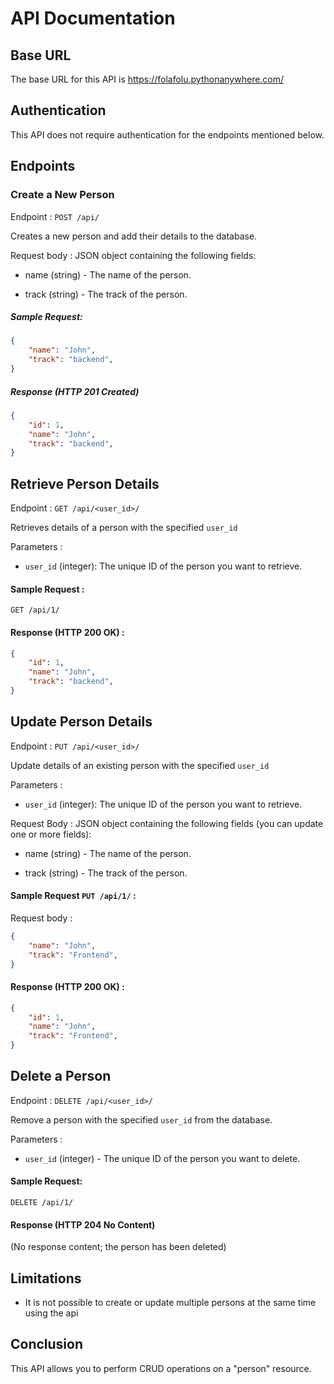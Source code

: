 # API Documentation 


## Base URL
The base URL for this API is https://folafolu.pythonanywhere.com/


## Authentication
This API does not require authentication for the endpoints mentioned below.

## Endpoints

### Create a New Person
Endpoint : `POST /api/`

Creates a new person and add their details to the database.

Request body : JSON object containing the following fields:

- name (string) - The name of the person.

- track (string) - The track of the person.

##### Sample Request:

```json
{
    "name": "John",
    "track": "backend",
}
```
##### Response (HTTP 201 Created)
```json
{   
    "id": 1,
    "name": "John",
    "track": "backend",
}
```

## Retrieve Person Details

Endpoint : `GET /api/<user_id>/`

Retrieves details of a person with the specified `user_id`

Parameters :

- `user_id` (integer): The unique ID of the person you want to retrieve.

#### Sample Request :

`GET /api/1/`

#### Response (HTTP 200 OK) :
```json
{   
    "id": 1,
    "name": "John",
    "track": "backend",
}
```

## Update Person Details

Endpoint : `PUT /api/<user_id>/`

Update details of an existing person with the specified `user_id`

Parameters :

- `user_id` (integer): The unique ID of the person you want to retrieve.

Request Body : JSON object containing the following fields (you can update one or more fields):

- name (string) - The name of the person.

- track (string) - The track of the person.

#### Sample Request `PUT /api/1/` :

Request body :

```json
{
    "name": "John",
    "track": "Frontend",
}
```

#### Response (HTTP 200 OK) :
```json
{   
    "id": 1,
    "name": "John",
    "track": "Frontend",
}
```

## Delete a Person

Endpoint : `DELETE /api/<user_id>/`

Remove a person with the specified `user_id` from the database.

Parameters :

- `user_id` (integer) - The unique ID of the person you want to delete.

#### Sample Request:

`DELETE /api/1/`

#### Response (HTTP 204 No Content)

(No response content; the person has been deleted)

## Limitations

- It is not possible to create or update multiple persons at the same time using the api

## Conclusion
This API allows you to perform CRUD operations on a "person" resource.
